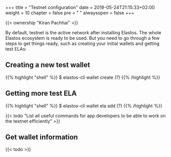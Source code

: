 +++
title = "Testnet configuration"
date = 2019-05-24T21:15:33+02:00
weight = 10
chapter = false
pre = "<i class='fa ela-page'></i> "
alwaysopen = false
+++ 

{{< ownership "Kiran Pachhai" >}}

By default, testnet is the active network after installing Elastos. The whole Elastos ecosystem is ready to be used. But you need to go through a few steps to get things ready, such as creating your initial wallets and getting test ELAs:

## Creating a new test wallet

{{% highlight "shell" %}}
$ elastos-cli wallet create (?)
{{% /highlight %}}

## Getting more test ELA

{{% highlight "shell" %}}
$ elastos-cli wallet ela add (?)
{{% /highlight %}}

{{< todo "List all useful commands for app developers to be able to work on the testnet efficiently" >}}

## Get wallet information

{{< todo >}}
